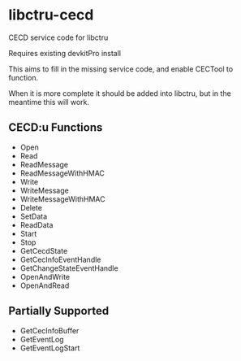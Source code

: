 # libctru-cecd
CECD service code for libctru

Requires existing devkitPro install

This aims to fill in the missing service code, and enable CECTool to function.

When it is more complete it should be added into libctru, but in the meantime this will work.

## CECD:u Functions
- Open
- Read
- ReadMessage
- ReadMessageWithHMAC
- Write
- WriteMessage
- WriteMessageWithHMAC
- Delete
- SetData
- ReadData
- Start
- Stop
- GetCecdState
- GetCecInfoEventHandle
- GetChangeStateEventHandle
- OpenAndWrite
- OpenAndRead

## Partially Supported
- GetCecInfoBuffer
- GetEventLog
- GetEventLogStart